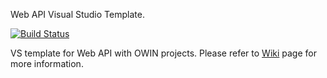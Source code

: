Web API Visual Studio Template.

[![Build Status][ci-badge]][ci]

VS template for Web API with OWIN projects. 
Please refer to [Wiki](https://github.com/MirzaMerdovic/WebApiStartTemplate/wiki) page for more information.

<!-- refs -->
[ci]: https://ci.appveyor.com/project/MirzaMerdovic/lazylayercore
[ci-badge]: https://ci.appveyor.com/project/MirzaMerdovic/lazylayercore.svg?branch=master
[logo]:  WebApiStartTemplate/WebApiStarter/WebApiStarter.Template.Vsix/logo-lazybyte.png
